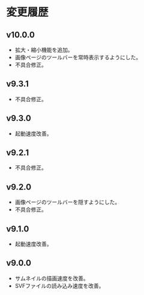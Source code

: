 # 変更履歴

## v10.0.0
* 拡大・縮小機能を追加。
* 画像ページのツールバーを常時表示するようにした。
* 不具合修正。

## v9.3.1
* 不具合修正。

## v9.3.0
* 起動速度改善。

## v9.2.1
* 不具合修正。

## v9.2.0
* 画像ページのツールバーを隠すようにした。
* 不具合修正。

## v9.1.0
* 起動速度改善。

## v9.0.0
* サムネイルの描画速度を改善。
* SVFファイルの読み込み速度を改善。
